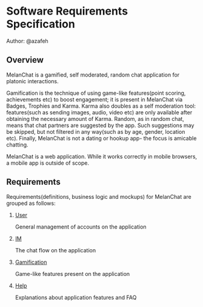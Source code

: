 # Software Requirements Specification

Author: @azafeh

## Overview

MelanChat is a gamified, self moderated, random chat application for platonic interactions.

Gamification is the technique of using game-like features(point scoring, achievements etc) to boost engagement; it is present in MelanChat via Badges, Trophies and Karma. Karma also doubles as a self moderation tool: features(such as sending images, audio, video etc) are only available after obtaining the necessary amount of Karma. Random, as in random chat, means that chat partners are suggested by the app. Such suggestions may be skipped, but not filtered in any way(such as by age, gender, location etc). Finally, MelanChat is not a dating or hookup app- the focus is amicable chatting.

MelanChat is a web application. While it works correctly in mobile browsers, a mobile app is outside of scope.

## Requirements

Requirements(definitions, business logic and mockups) for MelanChat are grouped as follows:

1.  [User](user/requirements.md)

    General management of accounts on the application

2.  [IM](im/requirements.md)

    The chat flow on the application

3.  [Gamification](gamification/requirements.md)

    Game-like features present on the application

4.  [Help](help/requirements.md)

    Explanations about application features and FAQ

<!--

brain dump

1. **Random**

    c) A bot to chat with, get conversations starters from, redo users profile

2. **Friendly**

    c) Comprehensive help

3. **Self moderated**

    b) Users with high enough karma take part on moderation tasks

6. **Crowdfunded**

    a) Users may donate in a recurring fashion(e.g., patreon)

    b) Users may make an one time donation(e.g., paypal)
-->